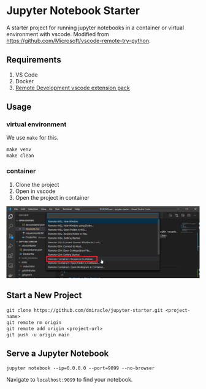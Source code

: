 # Jupyter Notebook Starter

A starter project for running jupyter notebooks in a container or virtual environment with vscode. Modified from https://github.com/Microsoft/vscode-remote-try-python.

## Requirements
1. VS Code
2. Docker
3. [Remote Development vscode extension pack](https://marketplace.visualstudio.com/items?itemName=ms-vscode-remote.vscode-remote-extensionpack)

## Usage

### virtual environment

We use `make` for this.

```
make venv
make clean
```

### container

1. Clone the project
2. Open in vscode
3. Open the project in container

![](images/open-remote-container.png)

## Start a New Project
```
git clone https://github.com/dmiracle/jupyter-starter.git <project-name>
git remote rm origin
git remote add origin <project-url>
git push -u origin main
```

## Serve a Jupyter Notebook
```
jupyter notebook --ip=0.0.0.0 --port=9099 --no-browser
```
Navigate to `localhost:9099` to find your notebook.
